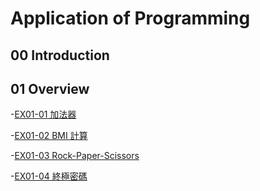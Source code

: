 # Application of Programming

## 00 Introduction

## 01 Overview

-[EX01-01 加法器](EX01_01_加法器.ipynb)

-[EX01-02 BMI 計算](EX01_02_BMI_計算.ipynb)

-[EX01-03 Rock-Paper-Scissors](EX01_03_Rock_Paper_Scissors.ipynb)

-[EX01-04 終極密碼](EX01_04_終極密碼.ipynb)
